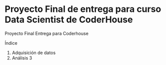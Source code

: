 # Proyecto Final de entrega para curso Data Scientist de CoderHouse

Proyecto Final Entrega para Coderhouse

Índice

1. Adquisición de datos
2. Análisis
3